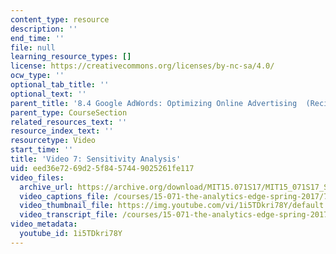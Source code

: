 ```yaml
---
content_type: resource
description: ''
end_time: ''
file: null
learning_resource_types: []
license: https://creativecommons.org/licenses/by-nc-sa/4.0/
ocw_type: ''
optional_tab_title: ''
optional_text: ''
parent_title: '8.4 Google AdWords: Optimizing Online Advertising  (Recitation)'
parent_type: CourseSection
related_resources_text: ''
resource_index_text: ''
resourcetype: Video
start_time: ''
title: 'Video 7: Sensitivity Analysis'
uid: eed36e72-69d2-5f84-5744-9025261fe117
video_files:
  archive_url: https://archive.org/download/MIT15.071S17/MIT15_071S17_Session_8.4.08_300k.mp4
  video_captions_file: /courses/15-071-the-analytics-edge-spring-2017/799bf3cfc8be5f1191543e2705a79946_1i5TDkri78Y.vtt
  video_thumbnail_file: https://img.youtube.com/vi/1i5TDkri78Y/default.jpg
  video_transcript_file: /courses/15-071-the-analytics-edge-spring-2017/b605e25465ec42dff73c1c4138ea694a_1i5TDkri78Y.pdf
video_metadata:
  youtube_id: 1i5TDkri78Y
---
```

